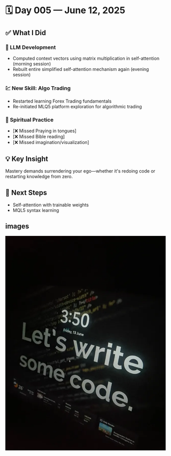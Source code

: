 # 🗓️ Day 005 — June 12, 2025

## ✅ What I Did

### 🤖 LLM Development

- Computed context vectors using matrix multiplication in self-attention (morning session)
- Rebuilt entire simplified self-attention mechanism again (evening session)

### 💹 New Skill: Algo Trading

- Restarted learning Forex Trading fundamentals
- Re-initiated MLQ5 platform exploration for algorithmic trading

### 🙏 Spiritual Practice

- [❌ Missed Praying in tongues]
- [❌ Missed Bible reading]
- [❌ Missed imagination/visualization]

## 💡 Key Insight

Mastery demands surrendering your ego—whether it's redoing code or restarting knowledge from zero.

## 🔁 Next Steps

- Self-attention with trainable weights
- MQL5 syntax learning

## images

![](/assets/13_june_morning.webp)
